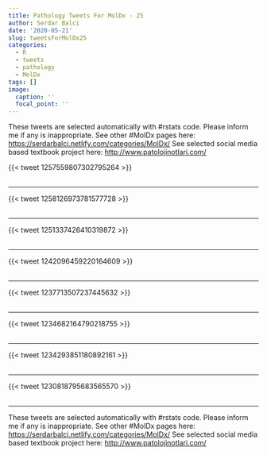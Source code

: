```yaml
---
title: Pathology Tweets For MolDx - 25
author: Serdar Balci
date: '2020-05-21'
slug: tweetsForMolDx25
categories:
  - R
  - tweets
  - pathology
  - MolDx
tags: []
image:
  caption: ''
  focal_point: ''
---
```



These tweets are selected automatically with #rstats code. Please inform me if any is inappropriate.
See other #MolDx pages here: https://serdarbalci.netlify.com/categories/MolDx/ 
See selected social media based textbook project here: http://www.patolojinotlari.com/

{{< tweet 1257559807302795264 >}}
<br>
<br>
<hr>
{{< tweet 1258126973781577728 >}}
<br>
<br>
<hr>
{{< tweet 1251337426410319872 >}}
<br>
<br>
<hr>
{{< tweet 1242096459220164609 >}}
<br>
<br>
<hr>
{{< tweet 1237713507237445632 >}}
<br>
<br>
<hr>
{{< tweet 1234682164790218755 >}}
<br>
<br>
<hr>
{{< tweet 1234293851180892161 >}}
<br>
<br>
<hr>
{{< tweet 1230818795683565570 >}}
<br>
<br>
<hr>


These tweets are selected automatically with #rstats code. Please inform me if any is inappropriate.
See other #MolDx pages here: https://serdarbalci.netlify.com/categories/MolDx/ 
See selected social media based textbook project here: http://www.patolojinotlari.com/
